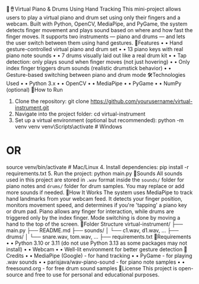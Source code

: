 🎹🪘Virtual Piano & Drums Using Hand Tracking
This mini-project allows users to play a virtual piano and drum set using only their fingers
and a webcam. Built with Python, OpenCV, MediaPipe, and PyGame, the system detects
finger movement and plays sound based on where and how fast the finger moves. It
supports two instruments — piano and drums — and lets the user switch between them
using hand gestures.
🎯Features
• • Hand gesture-controlled virtual piano and drum set
• • 13 piano keys with real piano note sounds
• • 7 drums visually laid out like a real drum kit
• • Tap detection: only plays sound when finger moves (not just hovering)
• • Only index finger triggers drum sounds (realistic drumstick behavior)
• • Gesture-based switching between piano and drum mode
🛠️Technologies Used
• • Python 3.x
• • OpenCV
• • MediaPipe
• • PyGame
• • NumPy (optional)
🚀How to Run
1. Clone the repository:
git clone https://github.com/yourusername/virtual-instrument.git
2. Navigate into the project folder:
cd virtual-instrument
3. Set up a virtual environment (optional but recommended):
python -m venv venv
venv\Scripts\activate # Windows
# OR
source venv/bin/activate # Mac/Linux
4. Install dependencies:
pip install -r requirements.txt
5. Run the project:
python main.py
🎵Sounds
All sounds used in this project are stored in `.wav` format inside the `sounds/` folder for
piano notes and `drums/` folder for drum samples. You may replace or add more sounds if
needed.
🧠How It Works
The system uses MediaPipe to track hand landmarks from your webcam feed. It detects
your finger position, monitors movement speed, and determines if you're 'tapping' a piano
key or drum pad. Piano allows any finger for interaction, while drums are triggered only by
the index finger. Mode switching is done by moving a hand to the top of the screen.
📁Folder Structure
 virtual-instrument/
├── main.py
├── README.md
├── sounds/
│ └── c1.wav, d1.wav, ...
├── drums/
│ └── snare.wav, tom.wav, ...
├── requirements.txt
📌Requirements
• • Python 3.10 or 3.11 (do not use Python 3.13 as some packages may not install)
• • Webcam
• • Well-lit environment for better gesture detection
🙌Credits
• • MediaPipe (Google) - for hand tracking
• • PyGame - for playing .wav sounds
• • parisjava/wav-piano-sound - for piano note samples
• • freesound.org - for free drum sound samples
📃License
This project is open-source and free to use for personal and educational purposes.
